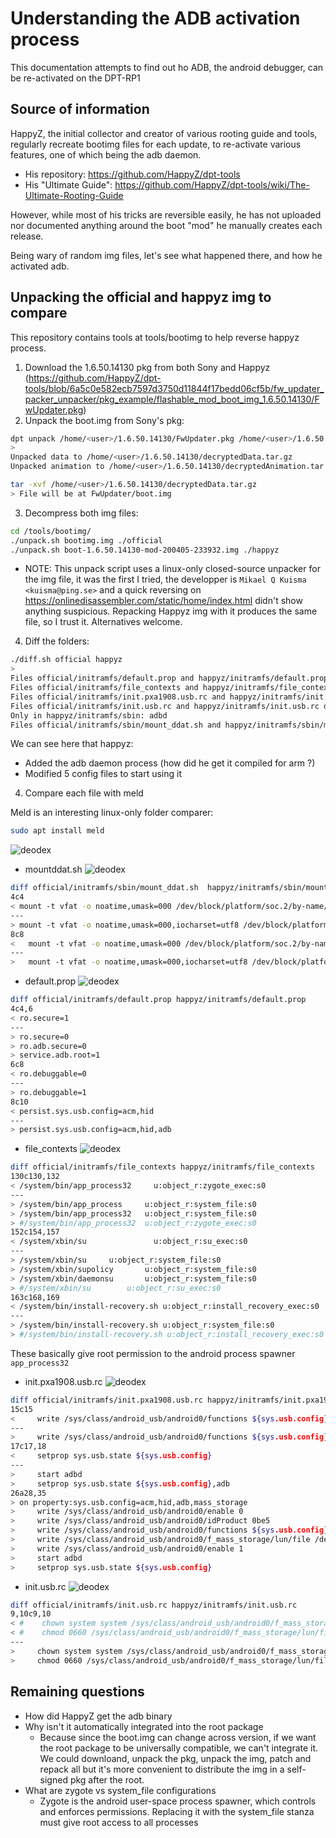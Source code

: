 # Understanding the ADB activation process

This documentation attempts to find out ho ADB, the android debugger, can be re-activated on the DPT-RP1

## Source of information
HappyZ, the initial collector and creator of various rooting guide and tools, regularly
recreate bootimg files for each update, to re-activate various features, one of which being
the adb daemon. 

* His repository: https://github.com/HappyZ/dpt-tools
* His "Ultimate Guide": https://github.com/HappyZ/dpt-tools/wiki/The-Ultimate-Rooting-Guide

However, while most of his tricks are reversible easily, he has not uploaded nor documented
anything around the boot "mod" he manually creates each release.

Being wary of random img files, let's see what happened there, and how he activated adb.

## Unpacking the official and happyz img to compare
This repository contains tools at tools/bootimg to help reverse happyz process.

1. Download the 1.6.50.14130 pkg from both Sony and Happyz (https://github.com/HappyZ/dpt-tools/blob/6a5c0e582ecb7597d3750d11844f17bedd06cf5b/fw_updater_packer_unpacker/pkg_example/flashable_mod_boot_img_1.6.50.14130/FwUpdater.pkg)
2. Unpack the boot.img from Sony's pkg:
```bash
dpt unpack /home/<user>/1.6.50.14130/FwUpdater.pkg /home/<user>/1.6.50.14130/
>
Unpacked data to /home/<user>/1.6.50.14130/decryptedData.tar.gz
Unpacked animation to /home/<user>/1.6.50.14130/decryptedAnimation.tar.gz

tar -xvf /home/<user>/1.6.50.14130/decryptedData.tar.gz
> File will be at FwUpdater/boot.img
```
3. Decompress both img files:
```bash
cd /tools/bootimg/
./unpack.sh bootimg.img ./official
./unpack.sh boot-1.6.50.14130-mod-200405-233932.img ./happyz
```
  * NOTE: This unpack script uses a linux-only closed-source unpacker for the 
img file, it was the first I tried, the developper is `Mikael Q Kuisma <kuisma@ping.se>`
and a quick reversing on https://onlinedisassembler.com/static/home/index.html didn't show 
anything suspicious. Repacking Happyz img with it produces the same file, so I trust it. Alternatives welcome.

4. Diff the folders:
```bash
./diff.sh official happyz
>
Files official/initramfs/default.prop and happyz/initramfs/default.prop differ
Files official/initramfs/file_contexts and happyz/initramfs/file_contexts differ
Files official/initramfs/init.pxa1908.usb.rc and happyz/initramfs/init.pxa1908.usb.rc differ
Files official/initramfs/init.usb.rc and happyz/initramfs/init.usb.rc differ
Only in happyz/initramfs/sbin: adbd
Files official/initramfs/sbin/mount_ddat.sh and happyz/initramfs/sbin/mount_ddat.sh differ
```
We can see here that happyz:
* Added the adb daemon process (how did he get it compiled for arm ?)
* Modified 5 config files to start using it

4. Compare each file with meld

Meld is an interesting linux-only folder comparer:
```bash
sudo apt install meld
``` 
![deodex](images/meld1.png)

* mountddat.sh
![deodex](images/meld2.png)
```bash
diff official/initramfs/sbin/mount_ddat.sh  happyz/initramfs/sbin/mount_ddat.sh  
4c4
< mount -t vfat -o noatime,umask=000 /dev/block/platform/soc.2/by-name/ddat /tmp/updater
---
> mount -t vfat -o noatime,umask=000,iocharset=utf8 /dev/block/platform/soc.2/by-name/ddat /tmp/updater
8c8
<   mount -t vfat -o noatime,umask=000 /dev/block/platform/soc.2/by-name/ddat /tmp/updater
---
>   mount -t vfat -o noatime,umask=000,iocharset=utf8 /dev/block/platform/soc.2/by-name/ddat /tmp/updater
```
* default.prop
![deodex](images/meld3.png)
```bash
diff official/initramfs/default.prop happyz/initramfs/default.prop
4c4,6
< ro.secure=1
---
> ro.secure=0
> ro.adb.secure=0
> service.adb.root=1
6c8
< ro.debuggable=0
---
> ro.debuggable=1
8c10
< persist.sys.usb.config=acm,hid
---
> persist.sys.usb.config=acm,hid,adb
```

* file_contexts
![deodex](images/meld4.png)
```bash
diff official/initramfs/file_contexts happyz/initramfs/file_contexts
130c130,132
< /system/bin/app_process32     u:object_r:zygote_exec:s0
---
> /system/bin/app_process     u:object_r:system_file:s0
> /system/bin/app_process32   u:object_r:system_file:s0
> #/system/bin/app_process32  u:object_r:zygote_exec:s0
152c154,157
< /system/xbin/su               u:object_r:su_exec:s0
---
> /system/xbin/su     u:object_r:system_file:s0
> /system/xbin/supolicy       u:object_r:system_file:s0
> /system/xbin/daemonsu       u:object_r:system_file:s0
> #/system/xbin/su        u:object_r:su_exec:s0
163c168,169
< /system/bin/install-recovery.sh u:object_r:install_recovery_exec:s0
---
> /system/bin/install-recovery.sh u:object_r:system_file:s0
> #/system/bin/install-recovery.sh u:object_r:install_recovery_exec:s0
```
These basically give root permission to the android process spawner `app_process32`

* init.pxa1908.usb.rc
![deodex](images/meld5.png)
```bash
diff official/initramfs/init.pxa1908.usb.rc happyz/initramfs/init.pxa1908.usb.rc
15c15
<     write /sys/class/android_usb/android0/functions ${sys.usb.config}
---
>     write /sys/class/android_usb/android0/functions ${sys.usb.config},adb
17c17,18
<     setprop sys.usb.state ${sys.usb.config}
---
>     start adbd
>     setprop sys.usb.state ${sys.usb.config},adb
26a28,35
> on property:sys.usb.config=acm,hid,adb,mass_storage
>     write /sys/class/android_usb/android0/enable 0
>     write /sys/class/android_usb/android0/idProduct 0be5
>     write /sys/class/android_usb/android0/functions ${sys.usb.config}
>     write /sys/class/android_usb/android0/f_mass_storage/lun/file /dev/block/mmcblk0p16
>     write /sys/class/android_usb/android0/enable 1
>     start adbd
>     setprop sys.usb.state ${sys.usb.config}
```

* init.usb.rc 
![deodex](images/meld6.png)
```bash
diff official/initramfs/init.usb.rc happyz/initramfs/init.usb.rc
9,10c9,10
< #    chown system system /sys/class/android_usb/android0/f_mass_storage/lun/file
< #    chmod 0660 /sys/class/android_usb/android0/f_mass_storage/lun/file
---
>     chown system system /sys/class/android_usb/android0/f_mass_storage/lun/file
>     chmod 0660 /sys/class/android_usb/android0/f_mass_storage/lun/file
```

## Remaining questions
* How did HappyZ get the adb binary
* Why isn't it automatically integrated into the root package
  * Because since the boot.img can change across version, if we want the root package to be 
  universally compatible, we can't integrate it. We could downloand, unpack the pkg, unpack the img, patch and repack all
  but it's more convenient to distribute the img in a self-signed pkg after the root.
* What are zygote vs system_file configurations
  * Zygote is the android user-space process spawner, which controls and enforces permissions. Replacing
  it with the system_file stanza must give root access to all processes  